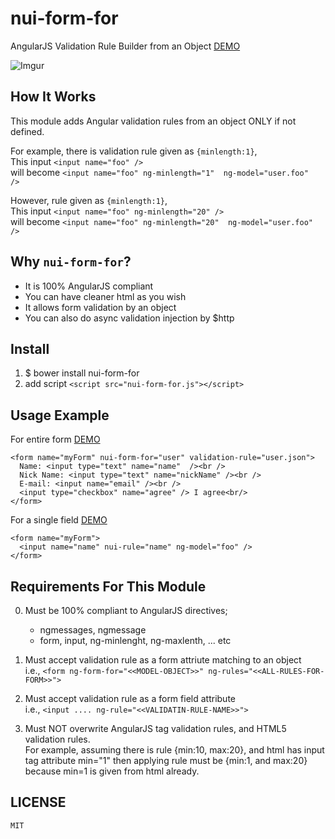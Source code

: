 nui-form-for
===========

AngularJS Validation Rule Builder from an Object
 [DEMO](https://rawgit.com/allenhwkim/nui-form-for/master/testapp/simple.html)
 
 ![Imgur](http://i.imgur.com/tQS4sQk.png)

How It Works
------------
This module adds Angular validation rules from an object ONLY if not defined.  

For example, there is validation rule given as `{minlength:1}`,   
This input  `<input name="foo" />`    
will become `<input name="foo" ng-minlength="1"  ng-model="user.foo"  />`    

However, rule given as `{minlength:1}`,   
This input  `<input name="foo" ng-minlength="20" />`   
will become `<input name="foo" ng-minlength="20"  ng-model="user.foo"  />`

Why `nui-form-for`?
--------------------

   * It is 100% AngularJS compliant
   * You can have cleaner html as you wish
   * It allows form validation by an object
   * You can also do async validation injection by $http

Install
--------

  1. $ bower install nui-form-for
  2. add script `<script src="nui-form-for.js"></script>`

Usage Example
--------------

  For entire form  [DEMO](https://rawgit.com/allenhwkim/nui-form-for/master/testapp/simple.html)

    <form name="myForm" nui-form-for="user" validation-rule="user.json">
      Name: <input type="text" name="name"  /><br />
      Nick Name: <input type="text" name="nickName" /><br />
      E-mail: <input name="email" /><br />
      <input type="checkbox" name="agree" /> I agree<br/>
    </form>

  For a single field [DEMO](https://rawgit.com/allenhwkim/nui-form-for/master/testapp/simple-inline.html)

    <form name="myForm">
      <input name="name" nui-rule="name" ng-model="foo" />
    </form>

Requirements For This Module
------------------------------

  0. Must be 100% compliant to AngularJS directives;
     * ngmessages, ngmessage
     * form, input, ng-minlenght, ng-maxlenth, ... etc

  1. Must accept validation rule as a form attriute matching to an object  
    i.e., `<form ng-form-for="<<MODEL-OBJECT>>" ng-rules="<<ALL-RULES-FOR-FORM>>">`  

  2. Must accept validation rule as a form field attribute  
     i.e.,  `<input .... ng-rule="<<VALIDATIN-RULE-NAME>>">`

  3. Must NOT overwrite AngularJS tag validation rules, and HTML5 validation rules.   
     For example, assuming there is rule {min:10, max:20}, and html has input tag attribute min="1"
     then applying rule must be {min:1, and max:20} because min=1 is given from html already.

LICENSE
--------
    MIT 
